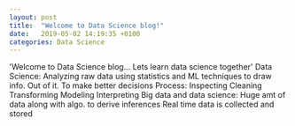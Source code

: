 ```yaml
---
layout: post
title:  "Welcome to Data Science blog!"
date:   2019-05-02 14:19:35 +0100
categories: Data Science
---
```

'Welcome to Data Science blog... Lets learn data science together'
Data Science:
Analyzing raw data using statistics and ML techniques to draw info. Out of it.
To make better decisions 
Process:
Inspecting
Cleaning
Transforming 
Modeling
Interpreting
Big data and data science:
Huge amt of data along with algo. to derive inferences
Real time data is collected and stored 
